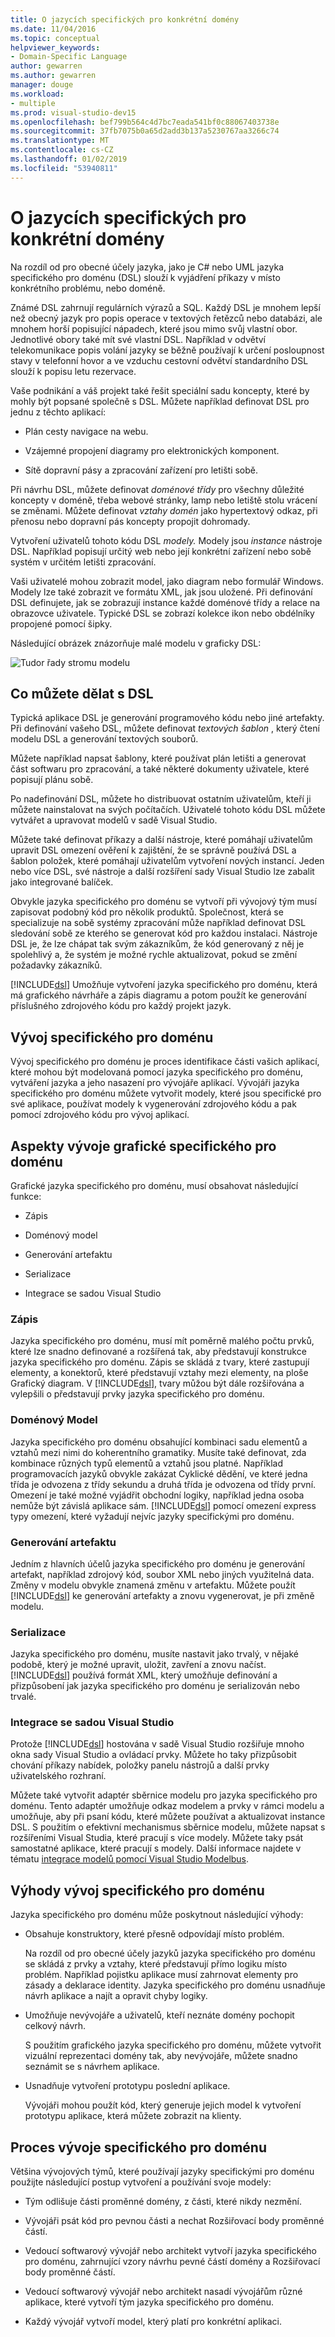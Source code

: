 ```yaml
---
title: O jazycích specifických pro konkrétní domény
ms.date: 11/04/2016
ms.topic: conceptual
helpviewer_keywords:
- Domain-Specific Language
author: gewarren
ms.author: gewarren
manager: douge
ms.workload:
- multiple
ms.prod: visual-studio-dev15
ms.openlocfilehash: bef799b564c4d7bc7eada541bf0c88067403738e
ms.sourcegitcommit: 37fb7075b0a65d2add3b137a5230767aa3266c74
ms.translationtype: MT
ms.contentlocale: cs-CZ
ms.lasthandoff: 01/02/2019
ms.locfileid: "53940811"
---
```

# <a name="about-domain-specific-languages"></a>O jazycích specifických pro konkrétní domény

Na rozdíl od pro obecné účely jazyka, jako je C# nebo UML jazyka specifického pro doménu (DSL) slouží k vyjádření příkazy v místo konkrétního problému, nebo doméně.

Známé DSL zahrnují regulárních výrazů a SQL. Každý DSL je mnohem lepší než obecný jazyk pro popis operace v textových řetězců nebo databázi, ale mnohem horší popisující nápadech, které jsou mimo svůj vlastní obor. Jednotlivé obory také mít své vlastní DSL. Například v odvětví telekomunikace popis volání jazyky se běžně používají k určení posloupnost stavy v telefonní hovor a ve vzduchu cestovní odvětví standardního DSL slouží k popisu letu rezervace.

Vaše podnikání a váš projekt také řešit speciální sadu koncepty, které by mohly být popsané společně s DSL. Můžete například definovat DSL pro jednu z těchto aplikací:

-   Plán cesty navigace na webu.

-   Vzájemné propojení diagramy pro elektronických komponent.

-   Sítě dopravní pásy a zpracování zařízení pro letišti sobě.

Při návrhu DSL, můžete definovat *doménové třídy* pro všechny důležité koncepty v doméně, třeba webové stránky, lamp nebo letiště stolu vrácení se změnami. Můžete definovat *vztahy domén* jako hypertextový odkaz, při přenosu nebo dopravní pás koncepty propojit dohromady.

Vytvoření uživatelů tohoto kódu DSL *modely.* Modely jsou *instance* nástroje DSL. Například popisují určitý web nebo její konkrétní zařízení nebo sobě systém v určitém letišti zpracování.

Vaši uživatelé mohou zobrazit model, jako diagram nebo formulář Windows. Modely lze také zobrazit ve formátu XML, jak jsou uložené. Při definování DSL definujete, jak se zobrazují instance každé doménové třídy a relace na obrazovce uživatele. Typické DSL se zobrazí kolekce ikon nebo obdélníky propojené pomocí šipky.

Následující obrázek znázorňuje malé modelu v graficky DSL:

![Tudor řady stromu modelu](../modeling/media/tudor_familytreemodel.png)

## <a name="what-you-can-do-with-dsls"></a>Co můžete dělat s DSL

Typická aplikace DSL je generování programového kódu nebo jiné artefakty. Při definování vašeho DSL, můžete definovat *textových šablon* , který čtení modelu DSL a generování textových souborů.

Můžete například napsat šablony, které používat plán letišti a generovat část softwaru pro zpracování, a také některé dokumenty uživatele, které popisují plánu sobě.

Po nadefinování DSL, můžete ho distribuovat ostatním uživatelům, kteří ji můžete nainstalovat na svých počítačích. Uživatelé tohoto kódu DSL můžete vytvářet a upravovat modelů v sadě Visual Studio.

Můžete také definovat příkazy a další nástroje, které pomáhají uživatelům upravit DSL omezení ověření k zajištění, že se správně používá DSL a šablon položek, které pomáhají uživatelům vytvoření nových instancí. Jeden nebo více DSL, své nástroje a další rozšíření sady Visual Studio lze zabalit jako integrované balíček.

Obvykle jazyka specifického pro doménu se vytvoří při vývojový tým musí zapisovat podobný kód pro několik produktů. Společnost, která se specializuje na sobě systémy zpracování může například definovat DSL sledování sobě ze kterého se generovat kód pro každou instalaci. Nástroje DSL je, že lze chápat tak svým zákazníkům, že kód generovaný z něj je spolehlivý a, že systém je možné rychle aktualizovat, pokud se změní požadavky zákazníků.

[!INCLUDE[dsl](../modeling/includes/dsl_md.md)] Umožňuje vytvoření jazyka specifického pro doménu, která má grafického návrháře a zápis diagramu a potom použít ke generování příslušného zdrojového kódu pro každý projekt jazyk.

## <a name="domain-specific-development"></a>Vývoj specifického pro doménu

Vývoj specifického pro doménu je proces identifikace části vašich aplikací, které mohou být modelovaná pomocí jazyka specifického pro doménu, vytváření jazyka a jeho nasazení pro vývojáře aplikací. Vývojáři jazyka specifického pro doménu můžete vytvořit modely, které jsou specifické pro své aplikace, používat modely k vygenerování zdrojového kódu a pak pomocí zdrojového kódu pro vývoj aplikací.

## <a name="aspects-of-graphical-domain-specific-development"></a>Aspekty vývoje grafické specifického pro doménu

Grafické jazyka specifického pro doménu, musí obsahovat následující funkce:

- Zápis

- Doménový model

- Generování artefaktu

- Serializace

- Integrace se sadou Visual Studio

### <a name="notation"></a>Zápis

Jazyka specifického pro doménu, musí mít poměrně malého počtu prvků, které lze snadno definované a rozšířená tak, aby představují konstrukce jazyka specifického pro doménu. Zápis se skládá z tvary, které zastupují elementy, a konektorů, které představují vztahy mezi elementy, na ploše Grafický diagram. V [!INCLUDE[dsl](../modeling/includes/dsl_md.md)], tvary můžou být dále rozšiřována a vylepšili o představují prvky jazyka specifického pro doménu.

### <a name="domain-model"></a>Doménový Model

Jazyka specifického pro doménu obsahující kombinaci sadu elementů a vztahů mezi nimi do koherentního gramatiky. Musíte také definovat, zda kombinace různých typů elementů a vztahů jsou platné. Například programovacích jazyků obvykle zakázat Cyklické dědění, ve které jedna třída je odvozena z třídy sekundu a druhá třída je odvozena od třídy první. Omezení je také možné vyjádřit obchodní logiky, například jedna osoba nemůže být závislá aplikace sám. [!INCLUDE[dsl](../modeling/includes/dsl_md.md)] pomocí omezení express typy omezení, které vyžadují nejvíc jazyky specifickými pro doménu.

### <a name="artifact-generation"></a>Generování artefaktu

Jedním z hlavních účelů jazyka specifického pro doménu je generování artefakt, například zdrojový kód, soubor XML nebo jiných využitelná data. Změny v modelu obvykle znamená změnu v artefaktu. Můžete použít [!INCLUDE[dsl](../modeling/includes/dsl_md.md)] ke generování artefakty a znovu vygenerovat, je při změně modelu.

### <a name="serialization"></a>Serializace

Jazyka specifického pro doménu, musíte nastavit jako trvalý, v nějaké podobě, který je možné upravit, uložit, zavření a znovu načíst. [!INCLUDE[dsl](../modeling/includes/dsl_md.md)] používá formát XML, který umožňuje definování a přizpůsobení jak jazyka specifického pro doménu je serializován nebo trvalé.

### <a name="integration-with-visual-studio"></a>Integrace se sadou Visual Studio

Protože [!INCLUDE[dsl](../modeling/includes/dsl_md.md)] hostována v sadě Visual Studio rozšiřuje mnoho okna sady Visual Studio a ovládací prvky. Můžete ho taky přizpůsobit chování příkazy nabídek, položky panelu nástrojů a další prvky uživatelského rozhraní.

Můžete také vytvořit adaptér sběrnice modelu pro jazyka specifického pro doménu. Tento adaptér umožňuje odkaz modelem a prvky v rámci modelu a umožňuje, aby při psaní kódu, které můžete používat a aktualizovat instance DSL. S použitím o efektivní mechanismus sběrnice modelu, můžete napsat s rozšířeními Visual Studia, které pracují s více modely. Můžete taky psát samostatné aplikace, které pracují s modely. Další informace najdete v tématu [integrace modelů pomocí Visual Studio Modelbus](../modeling/integrating-models-by-using-visual-studio-modelbus.md).

## <a name="benefits-of-domain-specific-development"></a>Výhody vývoj specifického pro doménu

Jazyka specifického pro doménu může poskytnout následující výhody:

- Obsahuje konstruktory, které přesně odpovídají místo problém.

     Na rozdíl od pro obecné účely jazyků jazyka specifického pro doménu se skládá z prvky a vztahy, které představují přímo logiku místo problém. Například pojistku aplikace musí zahrnovat elementy pro zásady a deklarace identity. Jazyka specifického pro doménu usnadňuje návrh aplikace a najít a opravit chyby logiky.

- Umožňuje nevývojáře a uživatelů, kteří neznáte domény pochopit celkový návrh.

     S použitím grafického jazyka specifického pro doménu, můžete vytvořit vizuální reprezentaci domény tak, aby nevývojáře, můžete snadno seznámit se s návrhem aplikace.

- Usnadňuje vytvoření prototypu poslední aplikace.

     Vývojáři mohou použít kód, který generuje jejich model k vytvoření prototypu aplikace, která můžete zobrazit na klienty.

## <a name="the-process-of-domain-specific-development"></a>Proces vývoje specifického pro doménu

Většina vývojových týmů, které používají jazyky specifickými pro doménu použijte následující postup vytvoření a používání svoje modely:

-   Tým odlišuje části proměnné domény, z části, které nikdy nezmění.

-   Vývojáři psát kód pro pevnou části a nechat Rozšiřovací body proměnné částí.

-   Vedoucí softwarový vývojář nebo architekt vytvoří jazyka specifického pro doménu, zahrnující vzory návrhu pevné částí domény a Rozšiřovací body proměnné částí.

-   Vedoucí softwarový vývojář nebo architekt nasadí vývojářům různé aplikace, které vytvoří tým jazyka specifického pro doménu.

-   Každý vývojář vytvoří model, který platí pro konkrétní aplikaci.